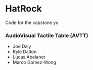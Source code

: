 # HatRock
Code for the capstone yo

### AudioVisual Tactile Table (AVTT)

* Joe Daly
* Kyle Dalton
* Lucas Abelanet
* Marco Gomez-Wong
